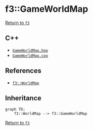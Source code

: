 # f3::GameWorldMap

[Return to `f3`](/docs/f3.md)

## C++

- [`GameWorldMap.hpp`](/c++/include/GameWorldMap.hpp)
- [`GameWorldMap.cpp`](/c++/source/GameWorldMap.cpp)

## References

- [`f3::WorldMap`](/docs/f3/WorldMap.md)

## Inheritance

```mermaid
graph TD;
    f3::WorldMap --> f3::GameWorldMap
```

[Return to `f3`](/docs/f3.md)